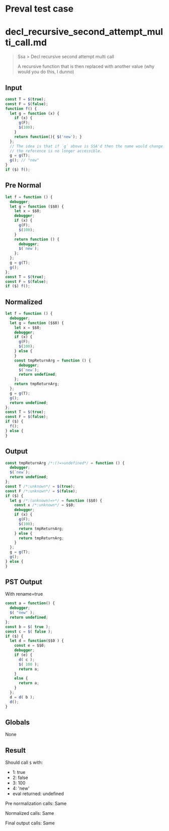 # Preval test case

# decl_recursive_second_attempt_multi_call.md

> Ssa > Decl recursive second attempt multi call
>
> A recursive function that is then replaced with another value (why would you do this, I dunno)

## Input

`````js filename=intro
const T = $(true);
const F = $(false);
function f() {
  let g = function (x) {
    if (x) {
      g(F);
      $(100);
    }
    return function(){ $('new'); }
  };
  // The idea is that if `g` above is SSA'd then the name would change. But if the name changes then
  // the reference is no longer accessible.
  g = g(T);
  g(); // "new"
}
if ($) f();
`````

## Pre Normal


`````js filename=intro
let f = function () {
  debugger;
  let g = function ($$0) {
    let x = $$0;
    debugger;
    if (x) {
      g(F);
      $(100);
    }
    return function () {
      debugger;
      $(`new`);
    };
  };
  g = g(T);
  g();
};
const T = $(true);
const F = $(false);
if ($) f();
`````

## Normalized


`````js filename=intro
let f = function () {
  debugger;
  let g = function ($$0) {
    let x = $$0;
    debugger;
    if (x) {
      g(F);
      $(100);
    } else {
    }
    const tmpReturnArg = function () {
      debugger;
      $(`new`);
      return undefined;
    };
    return tmpReturnArg;
  };
  g = g(T);
  g();
  return undefined;
};
const T = $(true);
const F = $(false);
if ($) {
  f();
} else {
}
`````

## Output


`````js filename=intro
const tmpReturnArg /*:()=>undefined*/ = function () {
  debugger;
  $(`new`);
  return undefined;
};
const T /*:unknown*/ = $(true);
const F /*:unknown*/ = $(false);
if ($) {
  let g /*:(unknown)=>*/ = function ($$0) {
    const x /*:unknown*/ = $$0;
    debugger;
    if (x) {
      g(F);
      $(100);
      return tmpReturnArg;
    } else {
      return tmpReturnArg;
    }
  };
  g = g(T);
  g();
} else {
}
`````

## PST Output

With rename=true

`````js filename=intro
const a = function() {
  debugger;
  $( "new" );
  return undefined;
};
const b = $( true );
const c = $( false );
if ($) {
  let d = function($$0 ) {
    const e = $$0;
    debugger;
    if (e) {
      d( c );
      $( 100 );
      return a;
    }
    else {
      return a;
    }
  };
  d = d( b );
  d();
}
`````

## Globals

None

## Result

Should call `$` with:
 - 1: true
 - 2: false
 - 3: 100
 - 4: 'new'
 - eval returned: undefined

Pre normalization calls: Same

Normalized calls: Same

Final output calls: Same
